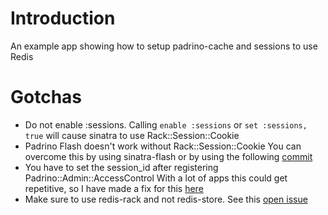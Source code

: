 # Introduction

An example app showing how to setup padrino-cache and sessions to use Redis

# Gotchas

- Do not enable :sessions. 
  Calling `enable :sessions` or `set :sessions, true` will cause sinatra to use Rack::Session::Cookie
- Padrino Flash doesn't work without Rack::Session::Cookie
  You can overcome this by using sinatra-flash or by using the following [commit](https://github.com/bookworm/padrino-framework/commit/db00ff368b1e465676011333aeb202046604015f)
- You have to set the session_id after registering Padrino::Admin::AccessControl
  With a lot of apps this could get repetitive, so I have made a fix for this [here](https://github.com/bookworm/padrino-framework/commit/ba244973096e5dfbb7350c91b53296093be41b36)
- Make sure to use redis-rack and not redis-store. 
  See this [open issue](https://github.com/jodosha/redis-store/issues/141)
  